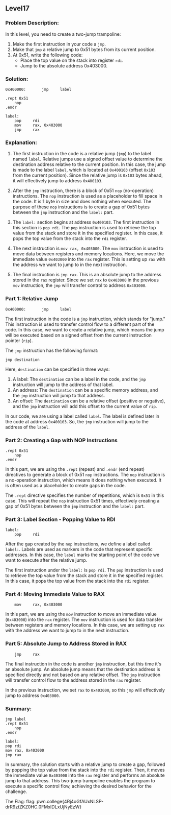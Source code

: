 ## Level17

### Problem Description:

In this level, you need to create a two-jump trampoline:

1. Make the first instruction in your code a `jmp`.
2. Make that `jmp` a relative jump to 0x51 bytes from its current position.
3. At 0x51, write the following code:
   - Place the top value on the stack into register `rdi`.
   - Jump to the absolute address 0x403000.

### Solution:

```assembly
0x400000:       jmp     label

.rept 0x51
    nop
.endr

label:
    pop     rdi
    mov     rax, 0x403000
    jmp     rax
```

### Explanation:

1. The first instruction in the code is a relative jump (`jmp`) to the label named `label`. Relative jumps use a signed offset value to determine the destination address relative to the current position. In this case, the jump is made to the label `label`, which is located at `0x400103` (offset `0x103` from the current position). Since the relative jump is `0x103` bytes ahead, it will effectively jump to address `0x400103`.

2. After the `jmp` instruction, there is a block of 0x51 `nop` (no-operation) instructions. The `nop` instruction is used as a placeholder to fill space in the code. It is 1 byte in size and does nothing when executed. The purpose of these `nop` instructions is to create a gap of 0x51 bytes between the `jmp` instruction and the `label:` part.

3. The `label:` section begins at address `0x400103`. The first instruction in this section is `pop rdi`. The `pop` instruction is used to retrieve the top value from the stack and store it in the specified register. In this case, it pops the top value from the stack into the `rdi` register.

4. The next instruction is `mov rax, 0x403000`. The `mov` instruction is used to move data between registers and memory locations. Here, we move the immediate value `0x403000` into the `rax` register. This is setting up `rax` with the address we want to jump to in the next instruction.

5. The final instruction is `jmp rax`. This is an absolute jump to the address stored in the `rax` register. Since we set `rax` to `0x403000` in the previous `mov` instruction, the `jmp` will transfer control to address `0x403000`.


### Part 1: Relative Jump

```assembly
0x400000:       jmp     label
```

The first instruction in the code is a `jmp` instruction, which stands for "jump." This instruction is used to transfer control flow to a different part of the code. In this case, we want to create a relative jump, which means the jump will be executed based on a signed offset from the current instruction pointer (`rip`).

The `jmp` instruction has the following format:

```
jmp destination
```

Here, `destination` can be specified in three ways:

1. A label: The `destination` can be a label in the code, and the `jmp` instruction will jump to the address of that label.
2. An address: The `destination` can be a specific memory address, and the `jmp` instruction will jump to that address.
3. An offset: The `destination` can be a relative offset (positive or negative), and the `jmp` instruction will add this offset to the current value of `rip`.

In our code, we are using a label called `label`. The label is defined later in the code at address `0x400103`. So, the `jmp` instruction will jump to the address of the `label`.

### Part 2: Creating a Gap with NOP Instructions

```assembly
.rept 0x51
    nop
.endr
```

In this part, we are using the `.rept` (repeat) and `.endr` (end repeat) directives to generate a block of 0x51 `nop` instructions. The `nop` instruction is a no-operation instruction, which means it does nothing when executed. It is often used as a placeholder to create gaps in the code.

The `.rept` directive specifies the number of repetitions, which is `0x51` in this case. This will repeat the `nop` instruction 0x51 times, effectively creating a gap of 0x51 bytes between the `jmp` instruction and the `label:` part.

### Part 3: Label Section - Popping Value to RDI

```assembly
label:
    pop     rdi
```

After the gap created by the `nop` instructions, we define a label called `label:`. Labels are used as markers in the code that represent specific addresses. In this case, the `label` marks the starting point of the code we want to execute after the relative jump.

The first instruction under the `label:` is `pop rdi`. The `pop` instruction is used to retrieve the top value from the stack and store it in the specified register. In this case, it pops the top value from the stack into the `rdi` register.

### Part 4: Moving Immediate Value to RAX

```assembly
    mov     rax, 0x403000
```

In this part, we are using the `mov` instruction to move an immediate value (`0x403000`) into the `rax` register. The `mov` instruction is used for data transfer between registers and memory locations. In this case, we are setting up `rax` with the address we want to jump to in the next instruction.

### Part 5: Absolute Jump to Address Stored in RAX

```assembly
    jmp     rax
```

The final instruction in the code is another `jmp` instruction, but this time it's an absolute jump. An absolute jump means that the destination address is specified directly and not based on any relative offset. The `jmp` instruction will transfer control flow to the address stored in the `rax` register.

In the previous instruction, we set `rax` to `0x403000`, so this `jmp` will effectively jump to address `0x403000`.

### Summary:


```assembly
jmp label
.rept 0x51
    nop
.endr

label:
pop rdi
mov rax, 0x403000
jmp rax
```

In summary, the solution starts with a relative jump to create a gap, followed by popping the top value from the stack into the `rdi` register. Then, it moves the immediate value `0x403000` into the `rax` register and performs an absolute jump to that address. This two-jump trampoline enables the program to execute a specific control flow, achieving the desired behavior for the challenge.

The Flag: flag: pwn.college{4Rj4oGfAUxNLSP-drR9ztZKZ0HC.0FMxIDLxUjNyEzW}

